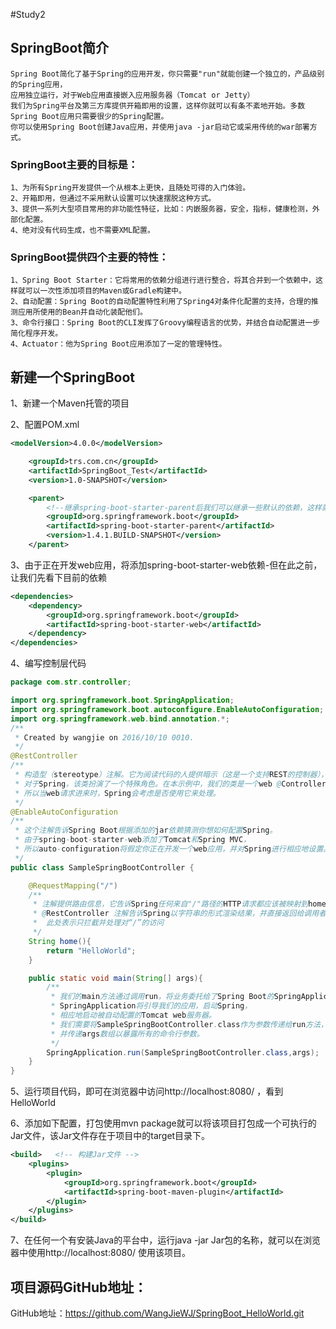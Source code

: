 #Study2
## SpringBoot简介
    Spring Boot简化了基于Spring的应用开发，你只需要"run"就能创建一个独立的，产品级别的Spring应用，
    应用独立运行，对于Web应用直接嵌入应用服务器（Tomcat or Jetty）
    我们为Spring平台及第三方库提供开箱即用的设置，这样你就可以有条不紊地开始。多数Spring Boot应用只需要很少的Spring配置。
    你可以使用Spring Boot创建Java应用，并使用java -jar启动它或采用传统的war部署方式。

### SpringBoot主要的目标是：
    1、为所有Spring开发提供一个从根本上更快，且随处可得的入门体验。
    2、开箱即用，但通过不采用默认设置可以快速摆脱这种方式。
    3、提供一系列大型项目常用的非功能性特征，比如：内嵌服务器，安全，指标，健康检测，外部化配置。
    4、绝对没有代码生成，也不需要XML配置。

### SpringBoot提供四个主要的特性：
    1、Spring Boot Starter：它将常用的依赖分组进行进行整合，将其合并到一个依赖中，这样就可以一次性添加项目的Maven或Gradle构建中。
    2、自动配置：Spring Boot的自动配置特性利用了Spring4对条件化配置的支持，合理的推测应用所使用的Bean并自动化装配他们。
    3、命令行接口：Spring Boot的CLI发挥了Groovy编程语言的优势，并结合自动配置进一步简化程序开发。
    4、Actuator：他为Spring Boot应用添加了一定的管理特性。

## 新建一个SpringBoot
1、新建一个Maven托管的项目

2、配置POM.xml
```xml
<modelVersion>4.0.0</modelVersion>

    <groupId>trs.com.cn</groupId>
    <artifactId>SpringBoot_Test</artifactId>
    <version>1.0-SNAPSHOT</version>

    <parent>
        <!--继承spring-boot-starter-parent后我们可以继承一些默认的依赖，这样就无需添加一堆相应的依赖，把依赖配置最小化 -->
        <groupId>org.springframework.boot</groupId>
        <artifactId>spring-boot-starter-parent</artifactId>
        <version>1.4.1.BUILD-SNAPSHOT</version>
    </parent>
```

3、由于正在开发web应用，将添加spring-boot-starter-web依赖-但在此之前，让我们先看下目前的依赖
```xml
<dependencies>
    <dependency>
        <groupId>org.springframework.boot</groupId>
        <artifactId>spring-boot-starter-web</artifactId>
    </dependency>
</dependencies>
```

4、编写控制层代码
```java
package com.str.controller;

import org.springframework.boot.SpringApplication;
import org.springframework.boot.autoconfigure.EnableAutoConfiguration;
import org.springframework.web.bind.annotation.*;
/**
 * Created by wangjie on 2016/10/10 0010.
 */
@RestController
/**
 * 构造型（stereotype）注解。它为阅读代码的人提供暗示（这是一个支持REST的控制器），
 * 对于Spring，该类扮演了一个特殊角色。在本示例中，我们的类是一个web @Controller，
 * 所以当web请求进来时，Spring会考虑是否使用它来处理。
 */
@EnableAutoConfiguration
/**
 * 这个注解告诉Spring Boot根据添加的jar依赖猜测你想如何配置Spring。
 * 由于spring-boot-starter-web添加了Tomcat和Spring MVC，
 * 所以auto-configuration将假定你正在开发一个web应用，并对Spring进行相应地设置。
 */
public class SampleSpringBootController {

    @RequestMapping("/")
    /**
     * 注解提供路由信息，它告诉Spring任何来自"/"路径的HTTP请求都应该被映射到home方法。
     * @RestController 注解告诉Spring以字符串的形式渲染结果，并直接返回给调用者。
     *  此处表示只拦截并处理对“/”的访问
     */
    String home(){
        return "HelloWorld";
    }

    public static void main(String[] args){
        /**
         * 我们的main方法通过调用run，将业务委托给了Spring Boot的SpringApplication类。
         * SpringApplication将引导我们的应用，启动Spring，
         * 相应地启动被自动配置的Tomcat web服务器。
         * 我们需要将SampleSpringBootController.class作为参数传递给run方法，以此告诉SpringApplication谁是主要的Spring组件，
         * 并传递args数组以暴露所有的命令行参数。
         */
        SpringApplication.run(SampleSpringBootController.class,args);
    }
}
```
5、运行项目代码，即可在浏览器中访问http://localhost:8080/ ，看到 HelloWorld

6、添加如下配置，打包使用mvn package就可以将该项目打包成一个可执行的Jar文件，该Jar文件存在于项目中的target目录下。
```xml
<build>   <!-- 构建Jar文件 -->
    <plugins>
        <plugin>
            <groupId>org.springframework.boot</groupId>
            <artifactId>spring-boot-maven-plugin</artifactId>
        </plugin>
    </plugins>
</build>
```
7、在任何一个有安装Java的平台中，运行java -jar Jar包的名称，就可以在浏览器中使用http://localhost:8080/ 使用该项目。

## 项目源码GitHub地址：
   GitHub地址：https://github.com/WangJieWJ/SpringBoot_HelloWorld.git
